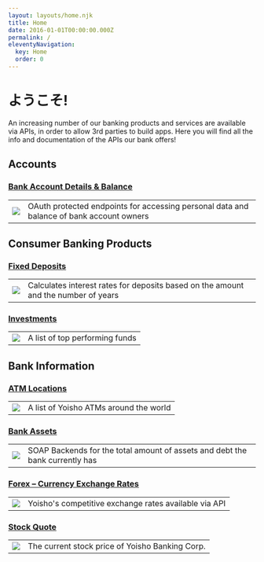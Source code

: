 ```yaml
---
layout: layouts/home.njk
title: Home
date: 2016-01-01T00:00:00.000Z
permalink: /
eleventyNavigation:
  key: Home
  order: 0
---
```

# ようこそ!

An increasing number of our banking products and services are available via APIs, in order to allow 3rd parties to build apps. Here you will find all the info and documentation of the APIs our bank offers!

## Accounts

### [Bank Account Details & Balance](/apis/account.html)

|                         |                                                                                          |
| ----------------------- | ---------------------------------------------------------------------------------------- |
| ![](/static/img/i2.png) | OAuth protected endpoints for accessing personal data and balance of bank account owners |

## Consumer Banking Products

### [Fixed Deposits](/apis/deposit.html)

|                         |                                                                                    |
| ----------------------- | ---------------------------------------------------------------------------------- |
| ![](/static/img/i7.png) | Calculates interest rates for deposits based on the amount and the number of years |

### [Investments](/apis/invest.html)

|                         |                                |
| ----------------------- | ------------------------------ |
| ![](/static/img/i8.png) | A list of top performing funds |

## Bank Information

### [ATM Locations](/apis/atm.html)

|                         |                                        |
| ----------------------- | -------------------------------------- |
| ![](/static/img/i6.png) | A list of Yoisho ATMs around the world |

### [Bank Assets](/apis/assets.html)

|                         |                                                                              |
| ----------------------- | ---------------------------------------------------------------------------- |
| ![](/static/img/i3.png) | SOAP Backends for the total amount of assets and debt the bank currently has |

### [Forex – Currency Exchange Rates](/apis/currency.html)

|                         |                                                       |
| ----------------------- | ----------------------------------------------------- |
| ![](/static/img/i4.png) | Yoisho's competitive exchange rates available via API |

### [Stock Quote](/apis/quote.html)

|                         |                                                 |
| ----------------------- | ----------------------------------------------- |
| ![](/static/img/i3.png) | The current stock price of Yoisho Banking Corp. |